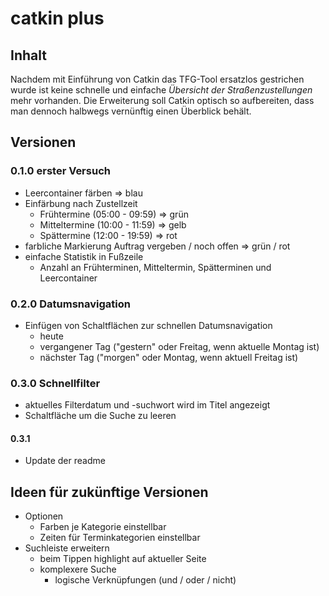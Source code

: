 # catkin plus

## Inhalt

Nachdem mit Einführung von Catkin das TFG-Tool ersatzlos gestrichen wurde ist keine schnelle und einfache _Übersicht der Straßenzustellungen_ mehr vorhanden.
Die Erweiterung soll Catkin optisch so aufbereiten, dass man dennoch halbwegs vernünftig einen Überblick behält.

## Versionen

### 0.1.0 erster Versuch

- Leercontainer färben => blau
- Einfärbung nach Zustellzeit
  - Frühtermine (05:00 - 09:59) => grün
  - Mitteltermine (10:00 - 11:59) => gelb
  - Spättermine (12:00 - 19:59) => rot
- farbliche Markierung Auftrag vergeben / noch offen => grün / rot
- einfache Statistik in Fußzeile
  - Anzahl an Frühterminen, Mitteltermin, Spätterminen und Leercontainer

### 0.2.0 Datumsnavigation

- Einfügen von Schaltflächen zur schnellen Datumsnavigation
  - heute
  - vergangener Tag ("gestern" oder Freitag, wenn aktuelle Montag ist)
  - nächster Tag ("morgen" oder Montag, wenn aktuell Freitag ist)

### 0.3.0 Schnellfilter
- aktuelles Filterdatum und -suchwort wird im Titel angezeigt
- Schaltfläche um die Suche zu leeren

#### 0.3.1
- Update der readme

## Ideen für zukünftige Versionen

- Optionen
  - Farben je Kategorie einstellbar
  - Zeiten für Terminkategorien einstellbar
- Suchleiste erweitern
  - beim Tippen highlight auf aktueller Seite
  - komplexere Suche
    - logische Verknüpfungen (und / oder / nicht)
